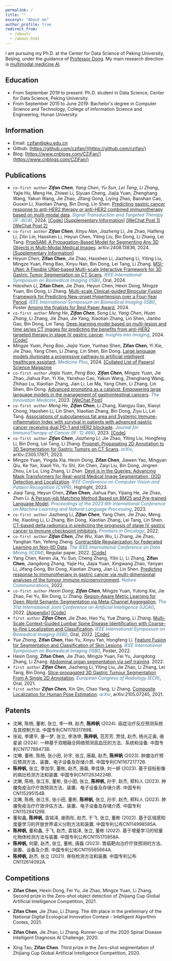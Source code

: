 ```yaml
---
permalink: /
title: ""
excerpt: "About me"
author_profile: true
redirect_from: 
  - /about/
  - /about.html
---
```


I am pursuing my Ph.D. at the Center for Data Science of Peking University, Beijing, under the guidance of [Professor Dong](http://faculty.bicmr.pku.edu.cn/~dongbin/). My main research direction is [multimodal medicine AI](https://github.com/czifan/Multimodal-Medicine-AI).

## Education
- From September 2019 to present: Ph.D. student in Data Science, Center for Data Science, Peking University.
- From September 2015 to June 2019: Bachelor's degree in Computer Science and Technology, College of Information Science and Engineering, Hunan University.

## Information
- Email: czifan@pku.edu.cn
- Github: [https://github.com/czifan/](https://github.com/czifan/)
- Blog: [https://www.cnblogs.com/CZiFan/](https://www.cnblogs.com/CZiFan/)

## Publications
- ```co-first author``` ***Zifan Chen***, *Yang Chen*, *Yu Sun*, *Lei Tang*, *Li Zhang*, Yajie Hu, Meng He, Zhiwei Li, Siyuan Cheng, Jiajia Yuan, Zhenghang Wang, Yakun Wang, Jie Zhao, Jifang Gong, Liying Zhao, Baoshan Cao, Guoxin Li, Xiaotian Zhang, Bin Dong, Lin Shen. [Predicting gastric cancer response to anti-HER2 therapy or anti-HER2 combined immunotherapy based on multi-modal data](https://www.nature.com/articles/s41392-024-01932-y). <span style="color:#3c7693">*Signal Transduction and Targeted Therapy (IF: 40.8)*</span>, 2024. [\[Code\]](https://github.com/czifan/MuMo) [\[Supplementary Information\]](https://static-content.springer.com/esm/art%3A10.1038%2Fs41392-024-01932-y/MediaObjects/41392_2024_1932_MOESM1_ESM.docx) [\[WeChat Post 1\]](https://mp.weixin.qq.com/s/LkcFRv5be_sXey1cDUEIWQ) [\[WeChat Post 2\]](https://mp.weixin.qq.com/s/Kf827Bwwn2LMHJFn9BM-zg)
- ```co-first author``` ***Zifan Chen***, *Xinyu Nan*, *Jiazheng Li*, Jie Zhao, Haifeng Li, Zilin Lin, Haoshen Li, Heyun Chen, Yiting Liu, Bin Dong, Li Zhang, Lei Tang. [PropSAM: A Propagation-Based Model for Segmenting Any 3D Objects in Multi-Modal Medical Images](https://arxiv.org/abs/2408.13836). arXiv:2408.13836, 2024. [\[Supplementary Information\]](https://github.com/czifan/PropSAM)
- *Heyun Chen*, **Zifan Chen**, Jie Zhao, Haoshen Li, Jiazheng Li, Yiting Liu, Mingze Yuan, Peng Bao, Xinyu Nan, Bin Dong, Lei Tang, Li Zhang. [MSI-UNet: A Flexible UNet-based Multi-scale Interactive Framework for 3D Gastric Tumor Segmentation on CT Scans](https://ieeexplore.ieee.org/document/10635129). <span style="color:#3c7693">*IEEE International Symposium on Biomedical Imaging (ISBI)*</span>, Oral, 2024.
- *Haoshen Li*, **Zifan Chen**, Jie Zhao, Heyun Chen, Hexin Dong, Mingze Yuan, Bin Dong, Li Zhang. [Multi-scale Clinical-guided Binocular Fusion Framework for Predicting New-onset Hypertension over a Four-Year Period](https://ieeexplore.ieee.org/abstract/document/10635770). <span style="color:#3c7693">*IEEE International Symposium on Biomedical Imaging (ISBI)*</span>, Poster [Among the finalists for Best Paper Award](https://biomedicalimaging.org/2024/best-paper-award-finalists-announced/), 2024. 
- ```co-first author``` *Meng He*, ***Zifan Chen***, *Song Liu*, *Yang Chen*, *Huan Zhang*, Li Zhang, Jie Zhao, Jie Yang, Xiaotian Zhang, Lin Shen, Jianbo Gao, Bin Dong, Lei Tang. [Deep learning model based on multi-lesion and time series CT images for predicting the benefits from anti-HER2 targeted therapy in stage IV gastric cancer](https://pubmed.ncbi.nlm.nih.gov/38411839/). <span style="color:#3c7693">*Insights into Imaging*</span>, 2024. [\[Code\]](https://github.com/czifan/HER2.pytorch)
- *Mingze Yuan*, *Peng Bao*, *Jiajia Yuan*, Yunhao Shen, **Zifan Chen**, Yi Xie, Jie Zhao, Yang Chen, Li Zhang, Lin Shen, Bin Dong. [Large language models illuminate a progressive pathway to artificial intelligent healthcare assistant](https://www.sciencedirect.com/science/article/pii/S2950347724000264). <span style="color:#3c7693">*Medicine Plus*</span>, 2024. [\[Collated List of Papers\]](https://github.com/mingze-yuan/Awesome-LLM-Healthcare/tree/main) [Science Magazine](https://scienmag.com/large-language-models-illuminate-a-progressive-pathway-to-artificial-intelligent-healthcare-assistant/)
- ```co-first author``` *Jiajia Yuan*, *Peng Bao*, ***Zifan Chen***, *Mingze Yuan*, Jie Zhao, Jiahua Pan, Yi Xie, Yanshuo Cao, Yakun Wang, Zhenghang Wang, Zhihao Lu, Xiaotian Zhang, Jian Li, Lei Ma, Yang Chen, Li Zhang, Lin Shen, Bin Dong. [Advanced prompting as a catalyst: Empowering large language models in the management of gastrointestinal cancers](https://www.the-innovation.org/article/doi/10.59717/j.xinn-med.2023.100019). <span style="color:#3c7693">*The Innovation Medicine*</span>, 2023. [\[WeChat Post\]](https://mp.weixin.qq.com/s/UOtPJd29v_YdUM26h34-pg)
- ```co-first author``` *Meng He*, ***Zifan Chen***, Li Zhang, Xiangyu Gao, Xiaoyi Chong, Haoshen Li, Lin Shen, Xiaotian Zhang, Bin Dong, Ziyu Li, Lei Tang. [Associations of subcutaneous fat area and Systemic Immune-inflammation Index with survival in patients with advanced gastric cancer receiving dual PD-1 and HER2 blockade](https://jitc.bmj.com/content/11/6/e007054#). <span style="color:#3c7693">*Journal for ImmunoTherapy of Cancer (IF: 12.469)*</span>, 2023. [\[Code\]](https://github.com/czifan/TSPC.PyQt5) 
- ```co-first author``` ***Zifan Chen***, *Jiazheng Li*, Jie Zhao, Yiting Liu, Hongfeng Li, Bin Dong, Lei Tang, Li Zhang. [Propnet: Propagating 2D Annotation to 3D Segmentation for Gastric Tumors on CT Scans](https://arxiv.org/pdf/2305.17871.pdf). <span style="color:#3c7693">*arXiv*</span>, arXiv:2305.17871, 2023. 
- Mingze Yuan, Yingda Xia, Hexin Dong, **Zifan Chen**, Jiawen Yao, Mingyan Qiu, Ke Yan, Xiaoli Yin, Yu Shi, Xin Chen, Zaiyi Liu, Bin Dong, Jingren Zhou, Le Lu, Ling Zhang, Li Zhan. [Devil is in the Queries: Advancing Mask Transformers for Real-world Medical Image Segmentation, OOD Detection and Localization](https://www.cs.jhu.edu/~lelu/publication/CVPR2023_Anomaly_Transformer.pdf). <span style="color:#3c7693">*IEEE Conference on Computer Vision and Pattern Recognition (CVPR)*</span>, Highlight, 2023.
- Jiaqi Tang, Heyun Chen, **Zifan Chen**, Jiahua Pan, Yijiang He, Jie Zhao, Zhen Li. [A Person-job Matching Method Based on BM25 and Pre-trained Language Model](https://dl.acm.org/doi/abs/10.1145/3639479.3639494). <span style="color:#3c7693">*Proceedings of the 2023 6th International Conference on Machine Learning and Natural Language Processing*</span>, 2023.
- ```co-first author``` Jiazheng Li, ***Zifan Chen***, Yang Chen, Jie Zhao, Meng He, Xiaoting Li, Li Zhang, Bin Dong, Xiaotian Zhang, Lei Tang, Lin Shen. [CT-based delta radiomics in predicting the prognosis of stage IV gastric cancer to immune checkpoint inhibitors](https://www.frontiersin.org/articles/10.3389/fonc.2022.1059874/full). <span style="color:#3c7693">*Frontiers in Oncology*</span>, 2022. 
- ```co-first author``` ***Zifan Chen***, *Zhe Wu*, Xian Wu, Li Zhang, Jie Zhao, Yangtian Yan, Yefeng Zheng. [Contractible Regularization for Federated Learning on Non-IID Data](https://ieeexplore.ieee.org/document/10027753). <span style="color:#3c7693">*The IEEE International Conference on Data Mining (ICDM)*</span>, Regular paper, 2022. [\[Code\]](https://github.com/czifan/ConTre.pytorch) 
- Yang Chen, Keren Jia, Yu Sun, Cheng Zhang, Yilin Li, Li Zhang, **Zifan Chen**, Jiangdong Zhang, Yajie Hu, Jiajia Yuan, Xingwang Zhao, Yanyan Li, Jifang Gong, Bin Dong, Xiaotian Zhang, Jian Li, Lin Shen. [Predicting response to immunotherapy in gastric cancer via multi-dimensional analyses of the tumour immune microenvironment](https://www.nature.com/articles/s41467-022-32570-z). <span style="color:#3c7693">*Nature Communications*</span>, 2022.
- ```co-first author``` *Hexin Dong*, ***Zifan Chen***, Mingze Yuan, Yutong Xie, Jie Zhao, Fei Yu, Bin Dong, Li Zhang. [Region-Aware Metric Learning for Open World Semantic Segmentation via Meta-Channel Aggregation](https://www.ijcai.org/proceedings/2022/0121.pdf). <span style="color:#3c7693">*The 31st International Joint Conference on Artificial Intelligence (IJCAI)*</span>, 2022. [\[Appendix\]](https://arxiv.org/abs/2205.08083) [\[Code\]](https://github.com/czifan/RAML) 
- ```first author``` ***Zifan Chen***, Jie Zhao, Hao Yu, Yue Zhang, Li Zhang. [Multi-Scale Context-Guided Lumbar Spine Disease Identification with Coarse-to-fine Localization and Classification](https://ieeexplore.ieee.org/document/9761528). <span style="color:#3c7693">*IEEE International Symposium on Biomedical Imaging (ISBI)*</span>, Oral, 2022. [\[Code\]](https://github.com/czifan/CCFNet.pytorch)
- *Yue Zhang*, **Zifan Chen**, Hao Yu, Xinyu Yao, Hongfeng Li. [Feature Fusion for Segmentation and Classification of Skin Lesions](https://ieeexplore.ieee.org/document/9761474). <span style="color:#3c7693">*IEEE International Symposium on Biomedical Imaging (ISBI)*</span>, Poster, 2022.
- Hexin Dong, **Zifan Chen**, Jie Zhao, Mingze Yuan, Fei Yu, Jiangdong Zhang, Li Zhang. [Abdominal organ segmentation via self training](https://openreview.net/pdf?id=IfyIzP_GSpn). 2022.
- ```first author``` ***Zifan Chen***, Jiazheng Li, Yiting Liu, Jie Zhao, Li Zhang, Lei Tang, Bin Dong. [Slice-propagated 3D Gastric Tumour Segmentation From A Single 2D Annotation](https://connect.myesr.org/course/ai-in-abdominal-imaging/). <span style="color:#3c7693">*European Congress of Radiology (ECR)*</span>, Oral, 2021. 
- ```first author``` ***Zifan Chen***, Xin Qin, Chao Yang, Li Zhang. [Composite Localization for Human Pose Estimation](https://arxiv.org/pdf/2105.07245.pdf). <span style="color:#3c7693">*arXiv*</span>, arXiv:2105.07245, 2021. 

## Patents
- 沈琳, 陈杨, 董彬, 张立, 李一林, 赵杰, **陈梓帆** (2024). 癌症治疗反应预测系统及其控制方法. 中国专利CN117831789B.
- 张岩, 李建平, 姜一梦, 张立, 李浩申, **陈梓帆**, 范芳芳, 贾佳, 赵杰, 杨光正奥, 骆星谕 (2024). 一种基于双眼融合网络预测高血压的方法、系统和设备. 中国专利CN117788473B.
- 沈琳, 董彬, 陈杨, 张小田, 孙宇, 张立, 唐磊, 赵杰, **陈梓帆** (2023). 肿瘤治疗预后预测方法、装置、电子设备及存储介质. 中国专利CN116721772B.
- **陈梓帆**, 张立, 季加孚, 董彬, 赵杰, 唐磊, 李佳铮, 刘一婷 (2023). 基于目标影像的病灶检测方法和装置. 中国专利CN112634224B.
- 沈琳, 陈杨, 张江东, 董彬, 张小田, 张立, **陈梓帆**, 孙宇, 赵杰, 郏科人 (2023). 肿瘤免疫治疗疗效预测方法、装置、电子设备及存储介质. 中国专利CN115295154B.
- 沈琳, 陈杨, 张江东, 张小田, 董彬, **陈梓帆**, 张立, 孙宇, 赵杰, 郏科人 (2023). 肿瘤免疫治疗疗效评估方法、装置、电子设备及存储介质. 中国专利CN115294129B.
- 董和鑫, **陈梓帆**, 袁铭泽, 谢雨彤, 赵杰, 于飞, 张立, 董彬 (2022). 基于区域感知度量学习的开放世界语义分割方法和装置. 中国专利公布CN114998585A.
- **陈梓帆**, 董和鑫, 于飞, 赵杰, 袁铭泽, 张立, 董彬 (2022). 基于增量学习的轻量化物体检测方法与装置. 中国专利公布CN115170858A.
- **陈梓帆**, 何蒙, 赵杰, 张立, 董彬, 唐磊 (2023). 胃癌靶向治疗疗效预测的方法、装置、设备及介质. 中国专利公布CN115565664A.
- **陈梓帆**, 赵杰, 张立 (2021). 脊柱检测方法和装置. 中国专利公布CN112614092A.

## Competitions
- **Zifan Chen**, Hexin Dong, Fei Yu, Jie Zhao, Mingze Yuan, Li Zhang. Second prize in the Zero-shot object detection of Zhijiang Cup Global Artificial Intelligence Competition, 2021. 
<!-- [Details](https://czifan.github.io/https:/zhijiangcup.zhejianglab.com/zhijiang/match/details/id/7.html) -->
- **Zifan Chen**, Jie Zhao, Li Zhang. The 4th place in the preliminary of the National Digital Ecological Innovation Contest - Intelligent Algorithm Contes, 2021. 
<!-- [Details](https://czifan.github.io/https:/tianchi.aliyun.com/competition/entrance/531860/introduction) -->
- **Zifan Chen**, Jie Zhao, Li Zhang. Runner-up of the 2020 Spinal Disease Intelligent Diagnosis AI Challenge, 2020. 
<!-- [Details](https://czifan.github.io/https:/tianchi.aliyun.com/competition/entrance/531796/introduction) -->
- Xing Tao, **Zifan Chen**. Third prize in the Zero-shot segmentation of Zhijiang Cup Global Artificial Intelligence Competition, 2020. 
<!-- [Details](https://czifan.github.io/https:/zhejianglab.aliyun.com/entrance/531816/rankingList/0) -->
